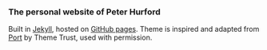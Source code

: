 ### The personal website of Peter Hurford

Built in [Jekyll](http://jekyllrb.com/), hosted on [GitHub pages](https://pages.github.com/).  Theme is inspired and adapted from [Port](http://themetrust.com/demos/port/) by Theme Trust, used with permission.
